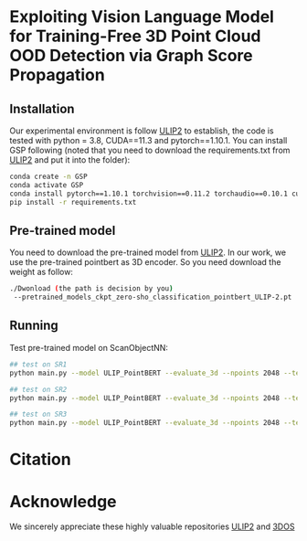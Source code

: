 # Exploiting Vision Language Model for Training-Free 3D Point Cloud OOD Detection via Graph Score Propagation
## Installation
Our experimental environment is follow [ULIP2](https://github.com/salesforce/ULIP) to establish, the code is tested with python = 3.8, CUDA==11.3 and pytorch==1.10.1.
You can install GSP following (noted that you need to download the requirements.txt from [ULIP2](https://github.com/salesforce/ULIP) and put it into the folder):
```bash
conda create -n GSP
conda activate GSP
conda install pytorch==1.10.1 torchvision==0.11.2 torchaudio==0.10.1 cudatoolkit=11.3 -c pytorch -c conda-forge
pip install -r requirements.txt
```

## Pre-trained model
You need to download the pre-trained model from [ULIP2](https://github.com/salesforce/ULIP). In our work, we use the pre-trained pointbert as 3D encoder. So you need download the weight as follow:
```bash
./Dwonload (the path is decision by you)
 --pretrained_models_ckpt_zero-sho_classification_pointbert_ULIP-2.pt
```
## Running
Test pre-trained model on ScanObjectNN:
```bash
## test on SR1
python main.py --model ULIP_PointBERT --evaluate_3d --npoints 2048 --test_ckpt_addr path/to/your/pre-trained/model --dataset_name ScanObjectNN15 --dataset_split SR1

## test on SR2
python main.py --model ULIP_PointBERT --evaluate_3d --npoints 2048 --test_ckpt_addr path/to/your/pre-trained/model --dataset_name ScanObjectNN15 --dataset_split SR2

## test on SR3
python main.py --model ULIP_PointBERT --evaluate_3d --npoints 2048 --test_ckpt_addr path/to/your/pre-trained/model --dataset_name ScanObjectNN15 --dataset_split SR3
```

# Citation


# Acknowledge
We sincerely appreciate these highly valuable repositories [ULIP2](https://github.com/salesforce/ULIP) and [3DOS](https://github.com/antoalli/3D_OS)










